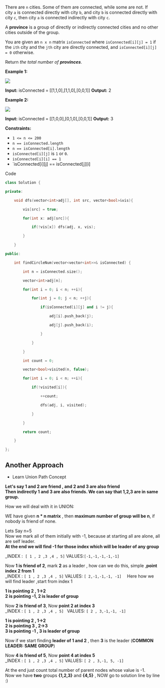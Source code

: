 There are `n` cities. Some of them are connected, while some are not. If city `a` is connected directly with city `b`, and city `b` is connected directly with city `c`, then city `a` is connected indirectly with city `c`.

A **province** is a group of directly or indirectly connected cities and no other cities outside of the group.

You are given an `n x n` matrix `isConnected` where `isConnected[i][j] = 1` if the `ith` city and the `jth` city are directly connected, and `isConnected[i][j] = 0` otherwise.

Return _the total number of **provinces**_.

**Example 1:**

![](https://assets.leetcode.com/uploads/2020/12/24/graph1.jpg)

**Input:** isConnected = [[1,1,0],[1,1,0],[0,0,1]]
**Output:** 2

**Example 2:**

![](https://assets.leetcode.com/uploads/2020/12/24/graph2.jpg)

**Input:** isConnected = [[1,0,0],[0,1,0],[0,0,1]]
**Output:** 3

**Constraints:**

-   `1 <= n <= 200`
-   `n == isConnected.length`
-   `n == isConnected[i].length`
-   `isConnected[i][j]` is `1` or `0`.
-   `isConnected[i][i] == 1`
-   `isConnected[i][j] == isConnected[j][i]

Code

```cpp
class Solution {

private:

    void dfs(vector<int>adj[], int src, vector<bool>&vis){

        vis[src] = true;

        for(int x: adj[src]){

            if(!vis[x]) dfs(adj, x, vis);

        }

    }

public:

    int findCircleNum(vector<vector<int>>& isConnected) {

        int n = isConnected.size();

        vector<int>adj[n];

        for(int i = 0; i < n; ++i){

            for(int j = 0; j < n; ++j){

                if(isConnected[i][j] and i != j){

                    adj[i].push_back(j);

                    adj[j].push_back(i);

                }

            }

        }

        int count = 0;

        vector<bool>visited(n, false);

        for(int i = 0; i < n; ++i){

            if(!visited[i]){

                ++count;

                dfs(adj, i, visited);

            }

        }

        return count;

    }

};
```


## Another Approach

- Learn Union Path Concept

**Let's say 1 and 2 are friend , and 2 and 3 are also friend  
Then indirectly 1 and 3 are also friends. We can say that 1,2,3 are in same group.**

How we will deal with it in UNION:

WE have given **n * n matrix** , then **maximum number of group will be n**, if nobody is friend of none.

Lets Say n=5  
Now we mark all of them initially with -1, because at starting all are alone, all are self leader.  
**At the end we will find -1 for those index which will be leader of any group**

_INDEX :  ```[ 1 , 2 ,3 ,4 , 5]```
VALUES:```[-1,-1,-1,-1,-1]```

Now **1 is friend of 2**, mark **2** as a leader , how can we do this, simple ,**point index 2 from 1**  
_INDEX : `[ 1 , 2 ,3 ,4 , 5]`
VALUES: ``[ 2,-1,-1,-1, -1]  ``
Here how we will find leader ,start from index 1

**1 is pointing 2 , 1->2  
2 is pointing -1, 2 is leader of group**

Now **2 is friend of 3**, Now **point 2 at index 3**  
_INDEX : `[ 1 , 2 ,3 ,4 , 5] `
VALUES: `[ 2 , 3,-1,-1, -1]`

**1 is pointing 2 , 1->2  
2 is pointing 3 , 2->3  
3 is pointing -1 , 3 is leader of group**

Now if we start finding **leader of 1 and 2** , then **3** is the leader (**COMMON LEADER: SAME GROUP**)

Now **4 is friend of 5**, Now **point 4 at index 5**  
_INDEX : `[ 1 , 2 ,3 ,4 , 5]`
VALUES: `[ 2 , 3,-1, 5, -1]`

At the end just count total number of parent nodes whose value is -1.  
Now we have **two** groups **{1,2,3}** and **{4,5}** , NOW go to solution line by line :)